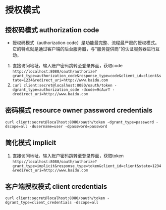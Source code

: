 # 授权模式

## 授权码模式 authorization code
- 授权码模式（authorization code）是功能最完整、流程最严密的授权模式。它的特点就是通过客户端的后台服务器，与"服务提供商"的认证服务器进行互动。

1. 直接访问地址，输入账户密码跳转至登录界面，获取code `http://localhost:8080/oauth/authorize?grant_type=authorization_code&response_type=code&client_id=client&state=1234&redirect_uri=http://www.baidu.com`
2. `curl client:secret@localhost:8080/oauth/token -dgrant_type=authorization_code -dcode=9cAurT -dredirect_uri=http://www.baidu.com`

## 密码模式 resource owner password credentials

`curl client:secret@localhost:8080/oauth/token -dgrant_type=password -dscope=all -dusername=user -dpassword=password`

## 简化模式 implicit
1. 直接访问地址，输入账户密码跳转至登录界面，获取token `http://localhost:8080/oauth/authorize?grant_type=implicit&response_type=token&client_id=client&state=1234&redirect_uri=http://www.baidu.com`

## 客户端授权模式 client credentials

`curl client:secret@localhost:8080/oauth/token -dgrant_type=client_credentials -dscope=all`
